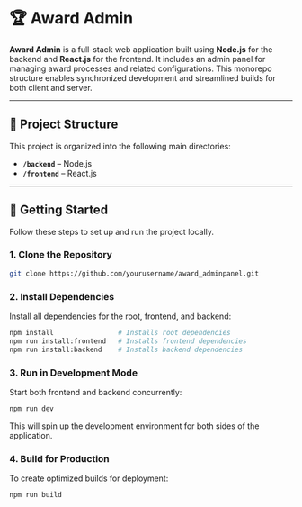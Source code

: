 # 🏆 Award Admin

**Award Admin** is a full-stack web application built using **Node.js** for the backend and **React.js** for the frontend. It includes an admin panel for managing award processes and related configurations. This monorepo structure enables synchronized development and streamlined builds for both client and server.

---

## 📁 Project Structure

This project is organized into the following main directories:

- **`/backend`** – Node.js
- **`/frontend`** – React.js

---

## 🚀 Getting Started

Follow these steps to set up and run the project locally.

### 1. Clone the Repository

```bash
git clone https://github.com/yourusername/award_adminpanel.git
```

### 2. Install Dependencies

Install all dependencies for the root, frontend, and backend:

```bash
npm install                # Installs root dependencies
npm run install:frontend   # Installs frontend dependencies
npm run install:backend    # Installs backend dependencies
```

### 3. Run in Development Mode

Start both frontend and backend concurrently:

```bash
npm run dev
```

This will spin up the development environment for both sides of the application.

### 4. Build for Production

To create optimized builds for deployment:

```bash
npm run build
```